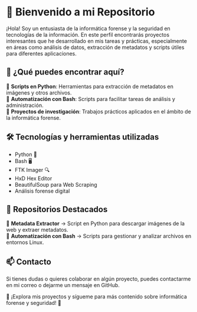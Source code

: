 # 🚀 Bienvenido a mi Repositorio  

¡Hola! Soy un entusiasta de la informática forense y la seguridad en tecnologías de la información. En este perfil encontrarás proyectos interesantes que he desarrollado en mis tareas y prácticas, especialmente en áreas como análisis de datos, extracción de metadatos y scripts útiles para diferentes aplicaciones.  

## 📌 ¿Qué puedes encontrar aquí?  

🔹 **Scripts en Python**: Herramientas para extracción de metadatos en imágenes y otros archivos.  
🔹 **Automatización con Bash**: Scripts para facilitar tareas de análisis y administración.  
🔹 **Proyectos de investigación**: Trabajos prácticos aplicados en el ámbito de la informática forense.  

## 🛠 Tecnologías y herramientas utilizadas  

- Python 🐍  
- Bash 🖥️  
- FTK Imager 🔍  
- HxD Hex Editor  
- BeautifulSoup para Web Scraping  
- Análisis forense digital  

## 🚀 Repositorios Destacados  

📂 **Metadata Extractor** → Script en Python para descargar imágenes de la web y extraer metadatos.  
📂 **Automatización con Bash** → Scripts para gestionar y analizar archivos en entornos Linux.  

## 📫 Contacto  

Si tienes dudas o quieres colaborar en algún proyecto, puedes contactarme en mi correo o dejarme un mensaje en GitHub.  

🌟 ¡Explora mis proyectos y sígueme para más contenido sobre informática forense y seguridad! 🚀  
